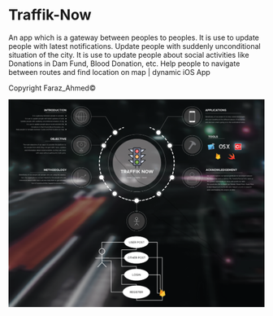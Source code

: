 # Traffik-Now
An app which is a gateway between peoples to peoples. It is use to update people with latest notifications. Update people with suddenly unconditional situation of the city. It is use to update people about social activities like Donations in Dam Fund, Blood Donation, etc. Help people to navigate between routes and find location on map | dynamic iOS App

Copyright Faraz_Ahmed©


![](Traffik_Now_Poster.png)
